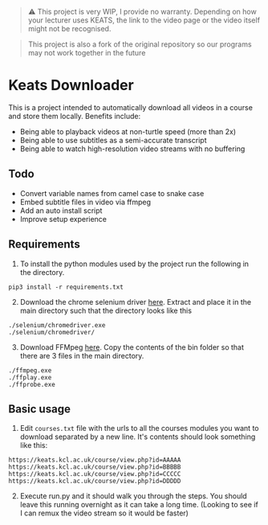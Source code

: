 
> :warning: This project is very WIP, I provide no warranty. Depending on how your lecturer uses KEATS, the link to the video page or the video itself might not be recognised.

> This project is also a fork of the original repository so our programs may not work together in the future

# Keats Downloader
This is a project intended to automatically download all videos in a course and store them locally. Benefits include:
- Being able to playback videos at non-turtle speed (more than 2x)
- Being able to use subtitles as a semi-accurate transcript
- Being able to watch high-resolution video streams with no buffering

## Todo

- Convert variable names from camel case to snake case
- Embed subtitle files in video via ffmpeg
- Add an auto install script
- Improve setup experience

## Requirements
1. To install the python modules used by the project run the following in the directory.
```
pip3 install -r requirements.txt
```
2. Download the chrome selenium driver [here](https://sites.google.com/a/chromium.org/chromedriver/downloads). Extract and place it in the main directory such that the directory looks like this

```
./selenium/chromedriver.exe
./selenium/chromedriver/
```

3. Download FFMpeg [here](https://github.com/BtbN/FFmpeg-Builds/releases). Copy the contents of the bin folder so that there are 3 files in the main directory.

```
./ffmpeg.exe
./ffplay.exe
./ffprobe.exe
```

## Basic usage
1. Edit  `courses.txt` file with the urls to all the courses modules you want to download separated by a new line. It's contents should look something like this:
```
https://keats.kcl.ac.uk/course/view.php?id=AAAAA
https://keats.kcl.ac.uk/course/view.php?id=BBBBB
https://keats.kcl.ac.uk/course/view.php?id=CCCCC
https://keats.kcl.ac.uk/course/view.php?id=DDDDD
```
2. Execute run.py and it should walk you through the steps. You should leave this running overnight as it can take a long time. (Looking to see if I can remux the video stream so it would be faster)
